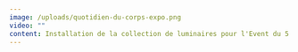 ```yaml
---
image: /uploads/quotidien-du-corps-expo.png
video: ""
content: Installation de la collection de luminaires pour l'Event du 5 novembre à Pantin
---
```

